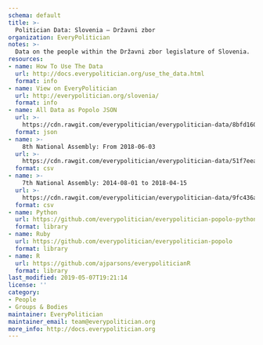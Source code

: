 ```yaml
---
schema: default
title: >-
  Politician Data: Slovenia — Državni zbor
organization: EveryPolitician
notes: >-
  Data on the people within the Državni zbor legislature of Slovenia.
resources:
- name: How To Use The Data
  url: http://docs.everypolitician.org/use_the_data.html
  format: info
- name: View on EveryPolitician
  url: http://everypolitician.org/slovenia/
  format: info
- name: All Data as Popolo JSON
  url: >-
    https://cdn.rawgit.com/everypolitician/everypolitician-data/8bfd1609b2275a157ed5ce64cf24c5f33a4577e5/data/Slovenia/National_Assembly/ep-popolo-v1.0.json
  format: json
- name: >-
    8th National Assembly: From 2018-06-03
  url: >-
    https://cdn.rawgit.com/everypolitician/everypolitician-data/51f7eeace86bba6e3eab36333751d04328a72ea8/data/Slovenia/National_Assembly/term-8.csv
  format: csv
- name: >-
    7th National Assembly: 2014-08-01 to 2018-04-15
  url: >-
    https://cdn.rawgit.com/everypolitician/everypolitician-data/9fc436aa1133ff976814721e2ec42669e0456f34/data/Slovenia/National_Assembly/term-7.csv
  format: csv
- name: Python
  url: https://github.com/everypolitician/everypolitician-popolo-python
  format: library
- name: Ruby
  url: https://github.com/everypolitician/everypolitician-popolo
  format: library
- name: R
  url: https://github.com/ajparsons/everypoliticianR
  format: library
last_modified: 2019-05-07T19:21:14
license: ''
category:
- People
- Groups & Bodies
maintainer: EveryPolitician
maintainer_email: team@everypolitician.org
more_info: http://docs.everypolitician.org
---
```


